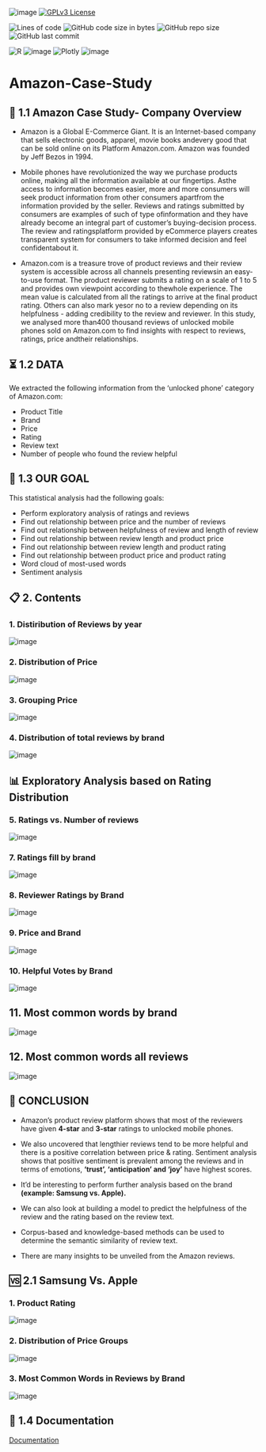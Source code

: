![image](https://badges.aleen42.com/src/amazon.svg)
[![GPLv3 License](https://img.shields.io/badge/License-GPL%20v3-yellow.svg)](https://opensource.org/licenses/)

![Lines of code](https://img.shields.io/tokei/lines/github/7Vivek/Amazon-Case-Study?color=green)
![GitHub code size in bytes](https://img.shields.io/github/languages/code-size/7Vivek/Amazon-Case-Study)
![GitHub repo size](https://img.shields.io/github/repo-size/7Vivek/Amazon-Case-Study)
![GitHub last commit](https://img.shields.io/github/last-commit/7Vivek/Amazon-Case-Study?color=orange)

![R](https://img.shields.io/badge/r-%23276DC3.svg?style=for-the-badge&logo=r&logoColor=white)
![image](https://img.shields.io/badge/RStudio-75AADB?style=for-the-badge&logo=RStudio&logoColor=white)
![Plotly](https://img.shields.io/badge/Plotly-%233F4F75.svg?style=for-the-badge&logo=plotly&logoColor=white)
![image](https://camo.githubusercontent.com/b91ba10bb6716ab2d9d59d73af7f0f46c05938dd4434de6c42e389abaadadc0a/68747470733a2f2f696d672e736869656c64732e696f2f7374617469632f76313f7374796c653d666f722d7468652d6261646765266d6573736167653d416d617a6f6e26636f6c6f723d323232323232266c6f676f3d416d617a6f6e266c6f676f436f6c6f723d464639393030266c6162656c3d)

# Amazon-Case-Study 


## 📝 1.1 Amazon Case Study- Company Overview

- Amazon is a Global E-Commerce Giant. It is an Internet-based company that sells electronic goods, apparel, movie books andevery good that can be sold online on its Platform Amazon.com. Amazon was founded by Jeff Bezos in 1994.

- Mobile phones have revolutionized the way we purchase products online, making all the information available at our fingertips. Asthe access to information becomes easier, more and more consumers will seek product information from other consumers apartfrom the information provided by the seller. Reviews and ratings submitted by consumers are examples of such of type ofinformation and they have already become an integral part of customer’s buying-decision process. The review and ratingsplatform provided by eCommerce players creates transparent system for consumers to take informed decision and feel confidentabout it.

- Amazon.com is a treasure trove of product reviews and their review system is accessible across all channels presenting reviewsin an easy-to-use format. The product reviewer submits a rating on a scale of 1 to 5 and provides own viewpoint according to thewhole experience. The mean value is calculated from all the ratings to arrive at the final product rating. Others can also mark yesor no to a review depending on its helpfulness - adding credibility to the review and reviewer. In this study, we analysed more than400 thousand reviews of unlocked mobile phones sold on Amazon.com to find insights with respect to reviews, ratings, price andtheir relationships.

## ⏳ 1.2 DATA

We extracted the following information from the ‘unlocked phone’ category of Amazon.com:
- Product Title
- Brand
- Price
- Rating
- Review text
- Number of people who found the review helpful

## 🎯 1.3 OUR GOAL

This statistical analysis had the following goals:
- Perform exploratory analysis of ratings and reviews
- Find out relationship between price and the number of reviews
- Find out relationship between helpfulness of review and length of review
- Find out relationship between review length and product price
- Find out relationship between review length and product rating
- Find out relationship between product price and product rating
- Word cloud of most-used words
- Sentiment analysis

## 📋 2. Contents
### 1. Distiribution of Reviews by year
![image](https://user-images.githubusercontent.com/77670138/135665346-1f7f1c10-2033-405b-87a4-88103499b2cc.png)
### 2. Distribution of Price
![image](https://user-images.githubusercontent.com/77670138/135665662-d0eb95f0-9aa1-46ce-8556-78790cd9d000.png)
### 3. Grouping Price
![image](https://user-images.githubusercontent.com/77670138/135666276-f5c9f1b3-a828-41f4-a888-8a5a3ca087bb.png)
### 4. Distribution of total reviews by brand
![image](https://user-images.githubusercontent.com/77670138/135666375-e2819a00-6883-47c7-bed6-fab4241c0bdd.png)

## 📊 Exploratory Analysis based on Rating Distribution

### 5. Ratings vs. Number of reviews
![image](https://user-images.githubusercontent.com/77670138/135666686-4e40997b-13fd-4141-b188-27ea84e6735a.png)
### 7. Ratings fill by brand
![image](https://user-images.githubusercontent.com/77670138/135666794-e15fdc01-ba3a-4251-8133-005f456cbd9b.png)
### 8. Reviewer Ratings by Brand
![image](https://user-images.githubusercontent.com/77670138/135666890-40dad3fc-5436-4d08-8f7f-2990bd3c573d.png)
### 9. Price and Brand
![image](https://user-images.githubusercontent.com/77670138/135667040-14e60bbc-ef27-4fc3-861d-2fb80e62b171.png)
### 10. Helpful Votes by Brand
![image](https://user-images.githubusercontent.com/77670138/135667119-a6af0f70-de12-45a5-bae7-68bb7494ff8b.png)
## 11. Most common words by brand
![image](https://user-images.githubusercontent.com/77670138/135667335-5e78bfc6-98e6-4525-94e6-c7973305c422.png)
## 12. Most common words all reviews
![image](https://user-images.githubusercontent.com/77670138/135667424-adfbf6a5-bf4d-4be2-aac3-b2213ccb6d3d.png)

## 🚧	CONCLUSION

- Amazon’s product review platform shows that most of the reviewers have given **4-star** and **3-star** ratings to unlocked mobile phones.

- We also uncovered that lengthier reviews tend to be more helpful and there is a positive correlation between price & rating. Sentiment analysis shows that positive sentiment is prevalent among the reviews and in terms of emotions, **‘trust’, ‘anticipation’ and ‘joy’** have highest scores.

- It’d be interesting to perform further analysis based on the brand **(example: Samsung vs. Apple).**

- We can also look at building a model to predict the helpfulness of the review and the rating based on the review text.

- Corpus-based and knowledge-based methods can be used to determine the semantic similarity of review text.

- There are many insights to be unveiled from the Amazon reviews.

## 🆚 2.1 Samsung Vs. Apple

### 1. Product Rating
![image](https://user-images.githubusercontent.com/77670138/135667835-c2a09a44-b368-4bcf-9b24-9e54f1bbb570.png)
### 2. Distribution of Price Groups
![image](https://user-images.githubusercontent.com/77670138/135667960-e902e30b-ac5f-4055-95f7-2e57b3ef9b3b.png)
### 3. Most Common Words in Reviews by Brand
![image](https://user-images.githubusercontent.com/77670138/135668035-8ab8e10b-0d30-400b-8935-5c4740ac15a4.png)

## 📃 1.4 Documentation
[Documentation](https://github.com/7Vivek/Amazon-Case-Study/blob/main/Amazon%20Case%20Study.pdf)



